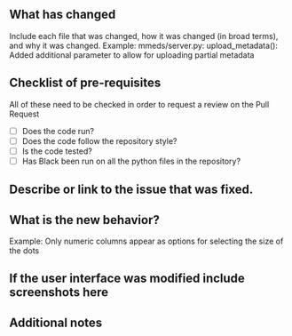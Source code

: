 ## What has changed
Include each file that was changed, how it was changed (in broad terms), and why it was changed.
Example:
    mmeds/server.py:
        upload_metadata(): Added additional parameter to allow for uploading partial metadata

## Checklist of pre-requisites
All of these need to be checked in order to request a review on the Pull Request
-   [ ] Does the code run?  
-   [ ] Does the code follow the repository style?  
-   [ ] Is the code tested?  
-   [ ] Has Black been run on all the python files in the repository?

## Describe or link to the issue that was fixed.

## What is the new behavior?
Example: Only numeric columns appear as options for selecting the size of the dots

## If the user interface was modified include screenshots here

## Additional notes
